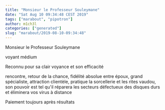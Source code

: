```yaml
---
title: "Monsieur le Professeur Souleymane"
date: "Sat Aug 10 09:34:48 CEST 2019"
tags: ["marabout", "pipotron"]
author: m1ch3l
categories: ["generated"]
slug: "marabout/2019-08-10-09:34:48"
---
```


Monsieur le Professeur Souleymane

voyant médium

Reconnu pour sa clair voyance et son efficacité

rencontre, retour de la chance, fidélité absolue entre époux, grand spécialiste, attraction clientèle, pratique la sorcellerie et les rites vaudou, son pouvoir est tel qu'il réparera les secteurs défectueux des disques durs et éliminera vos virus à distance

Paiement toujours après résultats
